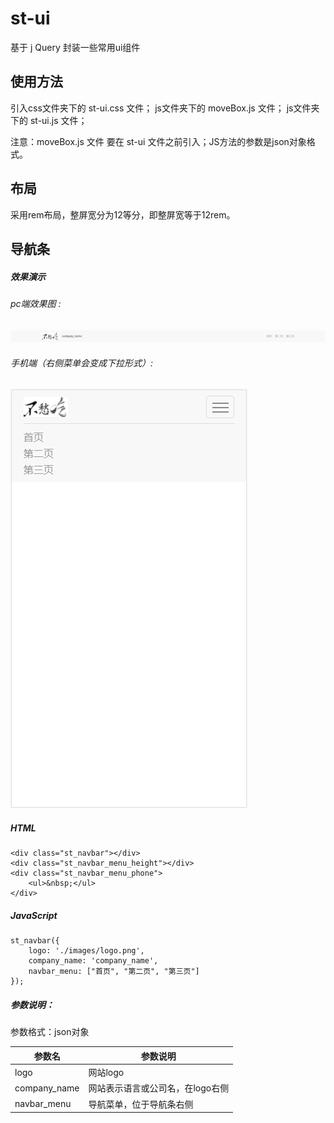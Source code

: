 # st-ui
基于 j Query 封装一些常用ui组件
## 

## 使用方法
引入css文件夹下的 st-ui.css 文件；
js文件夹下的 moveBox.js 文件；
js文件夹下的 st-ui.js 文件；

注意：moveBox.js 文件 要在 st-ui 文件之前引入；JS方法的参数是json对象格式。

## 
## 布局

采用rem布局，整屏宽分为12等分，即整屏宽等于12rem。

## 
## 导航条

##### 效果演示

###### pc端效果图 :
![navbar](./effect_img/navbar_pc.png)

###### 手机端（右侧菜单会变成下拉形式）:
![navbar](./effect_img/navbar_phone.png)

##### HTML
```
<div class="st_navbar"></div>
<div class="st_navbar_menu_height"></div>
<div class="st_navbar_menu_phone">
    <ul>&nbsp;</ul>
</div>
```

##### JavaScript
```
st_navbar({
    logo: './images/logo.png',
    company_name: 'company_name',
    navbar_menu: ["首页", "第二页", "第三页"]
});
```

##### 参数说明：
参数格式：json对象

参数名 | 参数说明
----|------
logo | 网站logo
company_name | 网站表示语言或公司名，在logo右侧
navbar_menu | 导航菜单，位于导航条右侧
# 